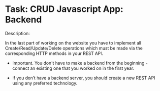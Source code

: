 # Task: CRUD Javascript App: Backend

Description: 

In the last part of working on the website you have to implement all Create/Read/Update/Delete operations which must be made via the corresponding HTTP methods in your REST API.

* Important. You don't have to make a backend from the beginning - connect an existing one that you worked on in the first year.

* If you don’t have a backend server, you should create a new REST API using any preferred technology.
